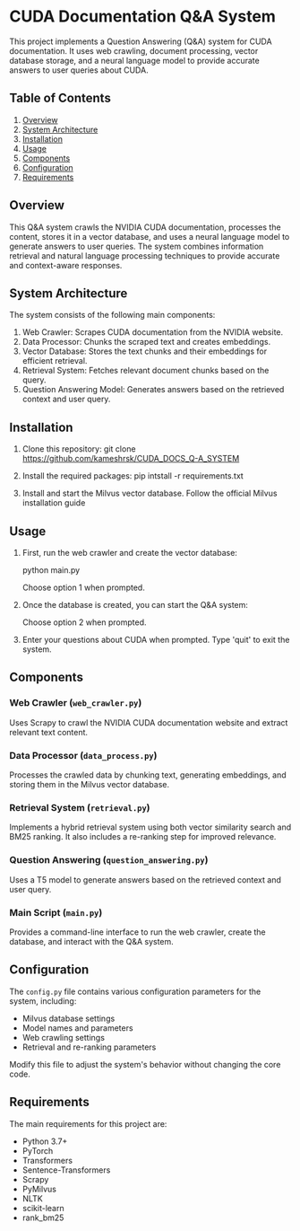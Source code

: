 # CUDA Documentation Q&A System

This project implements a Question Answering (Q&A) system for CUDA documentation. It uses web crawling, document processing, vector database storage, and a neural language model to provide accurate answers to user queries about CUDA.

## Table of Contents

1. [Overview](#overview)
2. [System Architecture](#system-architecture)
3. [Installation](#installation)
4. [Usage](#usage)
5. [Components](#components)
6. [Configuration](#configuration)
7. [Requirements](#requirements)

## Overview

This Q&A system crawls the NVIDIA CUDA documentation, processes the content, stores it in a vector database, and uses a neural language model to generate answers to user queries. The system combines information retrieval and natural language processing techniques to provide accurate and context-aware responses.

## System Architecture

The system consists of the following main components:

1. Web Crawler: Scrapes CUDA documentation from the NVIDIA website.
2. Data Processor: Chunks the scraped text and creates embeddings.
3. Vector Database: Stores the text chunks and their embeddings for efficient retrieval.
4. Retrieval System: Fetches relevant document chunks based on the query.
5. Question Answering Model: Generates answers based on the retrieved context and user query.

## Installation

1. Clone this repository:
   git clone https://github.com/kameshrsk/CUDA_DOCS_Q-A_SYSTEM

2. Install the required packages:
   pip intstall -r requirements.txt

3. Install and start the Milvus vector database. Follow the official Milvus installation guide

## Usage

1. First, run the web crawler and create the vector database:

   python main.py

   Choose option 1 when prompted.

2. Once the database is created, you can start the Q&A system:

   Choose option 2 when prompted.

3. Enter your questions about CUDA when prompted. Type 'quit' to exit the system.

## Components

### Web Crawler (`web_crawler.py`)

Uses Scrapy to crawl the NVIDIA CUDA documentation website and extract relevant text content.

### Data Processor (`data_process.py`)

Processes the crawled data by chunking text, generating embeddings, and storing them in the Milvus vector database.

### Retrieval System (`retrieval.py`)

Implements a hybrid retrieval system using both vector similarity search and BM25 ranking. It also includes a re-ranking step for improved relevance.

### Question Answering (`question_answering.py`)

Uses a T5 model to generate answers based on the retrieved context and user query.

### Main Script (`main.py`)

Provides a command-line interface to run the web crawler, create the database, and interact with the Q&A system.

## Configuration

The `config.py` file contains various configuration parameters for the system, including:

- Milvus database settings
- Model names and parameters
- Web crawling settings
- Retrieval and re-ranking parameters

Modify this file to adjust the system's behavior without changing the core code.

## Requirements

The main requirements for this project are:

- Python 3.7+
- PyTorch
- Transformers
- Sentence-Transformers
- Scrapy
- PyMilvus
- NLTK
- scikit-learn
- rank_bm25
